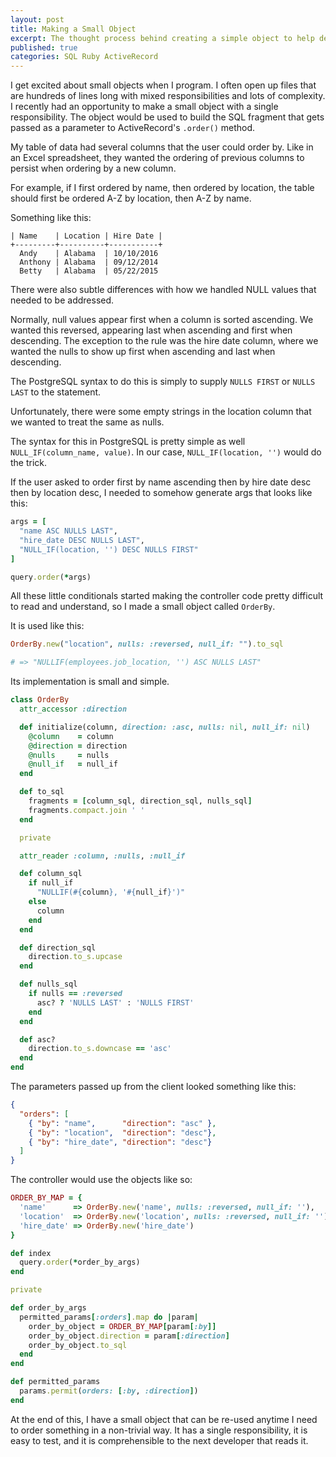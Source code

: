 ```yaml
---
layout: post
title: Making a Small Object
excerpt: The thought process behind creating a simple object to help deal with complex ActiveRecord ORDER BY queries with a strong focus on the Single Responsibility Principal.
published: true
categories: SQL Ruby ActiveRecord
---
```


I get excited about small objects when I program. I often open up files that are hundreds of lines long with mixed responsibilities and lots of complexity.
I recently had an opportunity to make a small object with a single responsibility. The object would be used to build the SQL fragment that gets passed as a parameter to ActiveRecord's `.order()` method.

My table of data had several columns that the user could order by. Like in an Excel spreadsheet, they wanted the ordering of previous columns to persist when ordering by a new column.

For example, if I first ordered by name, then ordered by location, the table should first be ordered A-Z by location, then A-Z by name.

Something like this:

```
| Name    | Location | Hire Date |
+---------+----------+-----------+
  Andy    | Alabama  | 10/10/2016
  Anthony | Alabama  | 09/12/2014
  Betty   | Alabama  | 05/22/2015
```

There were also subtle differences with how we handled NULL values that needed to be addressed.

Normally, null values appear first when a column is sorted ascending. We wanted this reversed, appearing last when ascending and first when descending. The exception to the rule was the hire date column, where we wanted the nulls to show up first when ascending and last when descending.

The PostgreSQL syntax to do this is simply to supply `NULLS FIRST` or `NULLS LAST` to the statement.

Unfortunately, there were some empty strings in the location column that we wanted to treat the same as nulls.

The syntax for this in PostgreSQL is pretty simple as well `NULL_IF(column_name, value)`. In our case, `NULL_IF(location, '')` would do the trick.

If the user asked to order first by name ascending then by hire date desc then by location desc, I needed to somehow generate args that looks like this:

```ruby
args = [
  "name ASC NULLS LAST",
  "hire_date DESC NULLS LAST",
  "NULL_IF(location, '') DESC NULLS FIRST"
]

query.order(*args)
```

All these little conditionals started making the controller code pretty difficult to read and understand, so I made a small object called `OrderBy`.

It is used like this:

```ruby
OrderBy.new("location", nulls: :reversed, null_if: "").to_sql

# => "NULLIF(employees.job_location, '') ASC NULLS LAST"
```

Its implementation is small and simple.

```ruby
class OrderBy
  attr_accessor :direction

  def initialize(column, direction: :asc, nulls: nil, null_if: nil)
    @column    = column
    @direction = direction
    @nulls     = nulls
    @null_if   = null_if
  end

  def to_sql
    fragments = [column_sql, direction_sql, nulls_sql]
    fragments.compact.join ' '
  end

  private

  attr_reader :column, :nulls, :null_if

  def column_sql
    if null_if
      "NULLIF(#{column}, '#{null_if}')"
    else
      column
    end
  end

  def direction_sql
    direction.to_s.upcase
  end

  def nulls_sql
    if nulls == :reversed
      asc? ? 'NULLS LAST' : 'NULLS FIRST'
    end
  end

  def asc?
    direction.to_s.downcase == 'asc'
  end
end
```

The parameters passed up from the client looked something like this:

```json
{
  "orders": [
    { "by": "name",      "direction": "asc" },
    { "by": "location",  "direction": "desc"},
    { "by": "hire_date", "direction": "desc"}
  ]
}
```

The controller would use the objects like so:

```ruby
ORDER_BY_MAP = {
  'name'      => OrderBy.new('name', nulls: :reversed, null_if: ''),
  'location'  => OrderBy.new('location', nulls: :reversed, null_if: ''),
  'hire_date' => OrderBy.new('hire_date')
}

def index
  query.order(*order_by_args)
end

private

def order_by_args
  permitted_params[:orders].map do |param|
    order_by_object = ORDER_BY_MAP[param[:by]]
    order_by_object.direction = param[:direction]
    order_by_object.to_sql
  end
end

def permitted_params
  params.permit(orders: [:by, :direction])
end
```

At the end of this, I have a small object that can be re-used anytime I need to order something in a non-trivial way. It has a single responsibility, it is easy to test, and it is comprehensible to the next developer that reads it.
